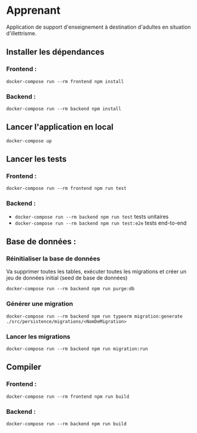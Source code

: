 # Apprenant

Application de support d'enseignement à destination d'adultes en situation d'illettrisme.

## Installer les dépendances

### Frontend :

`docker-compose run --rm frontend npm install`

### Backend :

`docker-compose run --rm backend npm install`

## Lancer l'application en local

`docker-compose up`

## Lancer les tests

### Frontend :

`docker-compose run --rm frontend npm run test`

### Backend :

- `docker-compose run --rm backend npm run test` tests unitaires
- `docker-compose run --rm backend npm run test:e2e` tests end-to-end

## Base de données :

### Réinitialiser la base de données

Va supprimer toutes les tables, exécuter toutes les migrations et créer un jeu de données initial (seed de base de données)

`docker-compose run --rm backend npm run purge:db`

### Générer une migration

`docker-compose run --rm backend npm run typeorm migration:generate ./src/persistence/migrations/<NomDeMigration>`

### Lancer les migrations

`docker-compose run --rm backend npm run migration:run`

## Compiler

### Frontend :

`docker-compose run --rm frontend npm run build`

### Backend :

`docker-compose run --rm backend npm run build`
